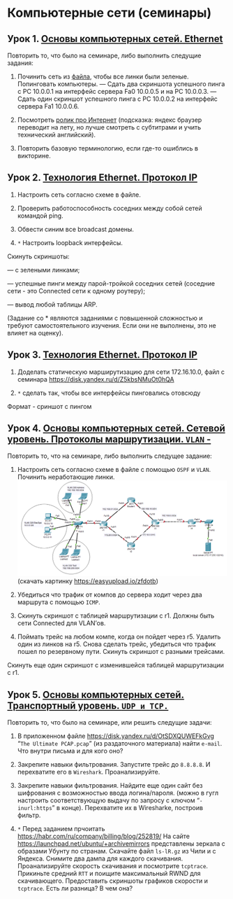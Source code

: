 # Компьютерные сети (семинары)

## Урок 1. [Основы компьютерных сетей. Ethernet](seminar1/README.md)

Повторить то, что было на семинаре, либо выполнить следущие задания:

1. Починить сеть из [файла](https://gbcdn.mrgcdn.ru/uploads/asset/5564600/attachment/ba875d94245aa1272c90e934876e01a7.pkt), чтобы все линки были зеленые. 
Попинговать компьютеры.
— Сдать два скриншота успешного пинга с РС 10.0.0.1 на интерфейс сервера Fa0 10.0.0.5 и на PC 10.0.0.3.
— Сдать один скриншот успешного пинга с РС 10.0.0.2 на интерфейс сервера Fa1 10.0.0.6.

2. Посмотреть [ролик про Интернет](https://www.youtube.com/watch?v=XE_FPEFpHt4) (подсказка: яндекс браузер переводит на лету, но лучше смотреть с субтитрами и учить технический английский).

3. Повторить базовую терминологию, если где-то ошиблись в викторине.

## Урок 2. [Технология Ethernet. Протокол IP](seminar2/README.md)

1. Настроить сеть согласно схеме в файле.

2. Проверить работоспособность соседних между собой сетей командой ping.

3. Обвести синим все broadcast домены.

4. `*` Настроить loopback интерфейсы.

Скинуть скриншоты:

— с зелеными линками;

— успешные пинги между парой-тройкой соседних сетей (соседние сети - это Connected сети к одному роутеру);

— вывод любой таблицы ARP.

(Задание со * являются заданиями с повышенной сложностью и требуют самостоятельного изучения. Если они не выполнены, это не влияет на оценку).

## Урок 3. [Технология Ethernet. Протокол IP](seminar3/README.md)

1) Доделать статическую марширутизацию для сети 172.16.10.0, файл с семинара <https://disk.yandex.ru/d/Z5kbsNMuOt0hQA>

2) `*` сделать так, чтобы все интерфейсы пинговались отовсюду

Формат - сриншот с пингом

## Урок 4. [Основы компьютерных сетей. Сетевой уровень. Протоколы маршрутизации. `VLAN` -](seminar4/README.md)

Повторить то, что на семинаре, либо выполнить следущее задание:

1. Настроить сеть согласно схеме в файле с помощью `OSPF` и `VLAN`. Починить неработающие линки.
![CLI](seminar4/images/image_2023-11-23_19-05-11.png "CLI")
(скачать картинку <https://easyupload.io/zfdotb>)

2. Убедиться что трафик от компов до сервера ходит через два маршрута с помощью `IСМР`.

3. Скинуть скриншот с таблицей маршрутизации с r1. Должны быть сети Connected для VLAN’ов.

4. Поймать трейс на любом компе, когда он пойдет через r5. Удалить один из линков на r5. Снова сделать трейс, убедиться что трафик пошел по резервному пути. Скинуть скриншот с разными трейсами.

Скинуть еще один скриншот с изменившейся таблицей маршрутизации с r1.

## Урок 5. [Основы компьютерных сетей. Транспортный уровень. `UDP и TCP.`](seminar5/README.md)

Повторить то, что было на семинаре, или решить следущие задачи:

1. В приложенном файле <https://disk.yandex.ru/d/OtSDXQUWEFkGvg> “`The Ultimate PCAP.pcap`” (из раздаточного материала) найти `e-mail`. Что внутри письма и для кого оно?

2. Закрепите навыки фильтрования. Запустите трейс до `8.8.8.8`. И перехватите его в `Wireshark`. Проанализируйте.

3. Закрепите навыки фильтрования. Найдите еще один сайт без шифрования с возможностью ввода логина/пароля. (можно в гугл настроить соответствующую выдачу по запросу с ключом “`-inurl:https`” в конце). Перехватите их в Wiresharke, построив фильтр.

4. `*` Перед заданием прчоитать <https://habr.com/ru/company/billing/blog/252819/> На сайте <https://launchpad.net/ubuntu/+archivemirrors> представлены зеркала с образами Убунту по странам. Скачайте файл `ls-lR.gz` из Чили и с Яндекса. Снимите два дампа для каждого скачивания. Проанализируйте скорость скачивания и посмотрите `tcptrace`. Прикиньте средний `RTT` и поищите максимальный RWND для скачивающего.
Предоставить скриншоты графиков скорости и `tcptrace`. Есть ли разница? В чем она?